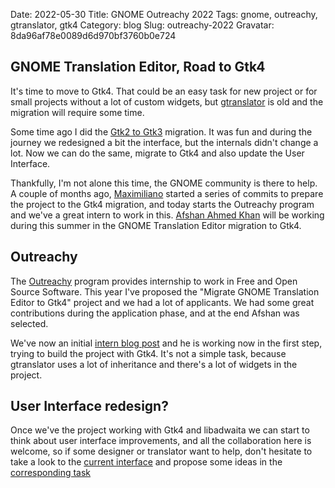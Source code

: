 Date: 2022-05-30
Title: GNOME Outreachy 2022
Tags: gnome, outreachy, gtranslator, gtk4
Category: blog
Slug: outreachy-2022
Gravatar: 8da96af78e0089d6d970bf3760b0e724

## GNOME Translation Editor, Road to Gtk4

It's time to move to Gtk4. That could be an easy task for new project or for
small projects without a lot of custom widgets, but [gtranslator][1] is old and
the migration will require some time.

Some time ago I did the [Gtk2 to Gtk3][2] migration. It was fun and during the
journey we redesigned a bit the interface, but the internals didn't change a
lot. Now we can do the same, migrate to Gtk4 and also update the User
Interface.

Thankfully, I'm not alone this time, the GNOME community is there to help. A
couple of months ago, [Maximiliano][3] started a series of commits to prepare
the project to the Gtk4 migration, and today starts the Outreachy program and
we've a great intern to work in this. [Afshan Ahmed Khan][4] will be working
during this summer in the GNOME Translation Editor migration to Gtk4.

## Outreachy

The [Outreachy][5] program provides internship to work in Free and Open Source
Software. This year I've proposed the "Migrate GNOME Translation Editor to Gtk4"
project and we had a lot of applicants. We had some great contributions during
the application phase, and at the end Afshan was selected.

We've now an initial [intern blog post][6] and he is working now in the first
step, trying to build the project with Gtk4. It's not a simple task, because
gtranslator uses a lot of inheritance and there's a lot of widgets in the
project.

## User Interface redesign?

Once we've the project working with Gtk4 and libadwaita we can start to think
about user interface improvements, and all the collaboration here is welcome,
so if some designer or translator want to help, don't hesitate to take a look
to the [current interface][7] and propose some ideas in the [corresponding task][8]

[1]: https://gitlab.gnome.org/GNOME/gtranslator
[2]: https://danigm.net/gtranslator-resurrection.html
[3]: https://gitlab.gnome.org/GNOME/gtranslator/-/commits/master?author=msandova
[4]: https://www.outreachy.org/alums/2022-05/
[5]: https://www.outreachy.org/
[6]: https://dev.to/redoca2k/beginning-outreachy-journey-with-gnome-o8j
[7]: https://flathub.org/apps/details/org.gnome.Gtranslator
[8]: https://gitlab.gnome.org/GNOME/gtranslator/-/issues/159
